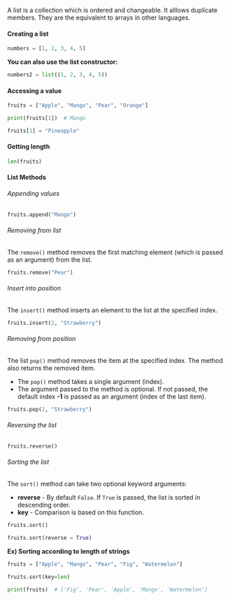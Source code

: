 A list is a collection which is ordered and changeable. It alllows duplicate members. They are the equivalent to arrays in other languages.

#### Creating a list
```py
numbers = [1, 2, 3, 4, 5]
```

**You can also use the list constructor:**
```py
numbers2 = list((1, 2, 3, 4, 5))
```

#### Accessing a value
```py
fruits = ["Apple", "Mango", "Pear", "Orange"]

print(fruits[1])  # Mango

fruits[1] = "Pineapple"
```

#### Getting length
```py
len(fruits)
```

#### List Methods
###### Appending values
```py
fruits.append("Mango")
```

###### Removing from list
The `remove()` method removes the first matching element (which is passed as an argument) from the list.
```py
fruits.remove("Pear")
```

###### Insert into position
The `insert()` method inserts an element to the list at the specified index.
```py
fruits.insert(2, "Strawberry")
```

###### Removing from position
The list `pop()` method removes the item at the specified index. The method also returns the removed item.
- The `pop()` method takes a single argument (index).
- The argument passed to the method is optional. If not passed, the default index **-1** is passed as an argument (index of the last item).
```py
fruits.pop(2, "Strawberry")
```

###### Reversing the list
```py
fruits.reverse()
```

###### Sorting the list
The `sort()` method can take two optional keyword arguments:

- **reverse** - By default `False`. If `True` is passed, the list is sorted in descending order.
- **key** - Comparison is based on this function.
```py
fruits.sort()

fruits.sort(reverse = True)
```

**Ex) Sorting according to length of strings**
```py
fruits = ["Apple", "Mango", "Pear", "Fig", "Watermelon"]

fruits.sort(key=len) 

print(fruits)  # ['Fig', 'Pear', 'Apple', 'Mango', 'Watermelon']
```